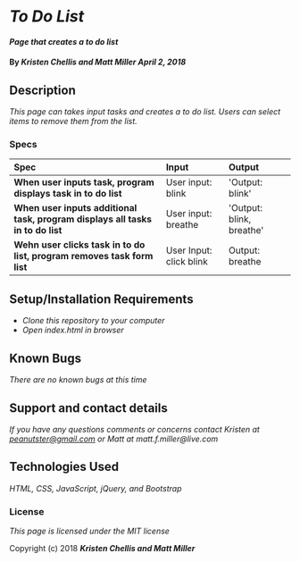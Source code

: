 # _To Do List_

#### _Page that creates a to do list_

#### By _**Kristen Chellis and Matt Miller April 2, 2018**_

## Description

_This page can takes input tasks and creates a to do list. Users can select items to remove them from the list._

### Specs
| Spec | Input | Output |
| :-------------     | :------------- | :------------- |
| **When user inputs task, program displays task in to do list** | User input: blink | 'Output: blink' |
| **When user inputs additional task, program displays all tasks in to do list** | User input: breathe | 'Output: blink, breathe' |
| **Wehn user clicks task in to do list, program removes task form list**| User Input: click blink | Output: breathe |


## Setup/Installation Requirements

* _Clone this repository to your computer_
* _Open index.html in browser_


## Known Bugs

_There are no known bugs at this time_

## Support and contact details

_If you have any questions comments or concerns contact Kristen at peanutster@gmail.com or Matt at matt.f.miller@live.com_

## Technologies Used

_HTML, CSS, JavaScript, jQuery, and Bootstrap_

### License

*This page is licensed under the MIT license*

Copyright (c) 2018 **_Kristen Chellis and Matt Miller_**
